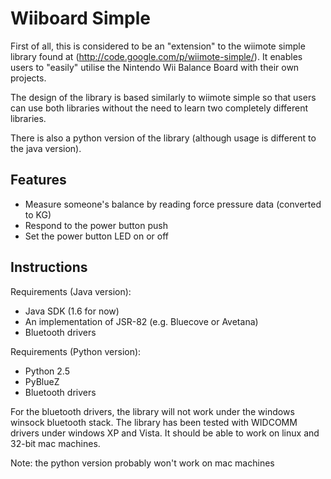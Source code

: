 # Wiiboard Simple #

First of all, this is considered to be an "extension" to the wiimote simple library found at (http://code.google.com/p/wiimote-simple/). It enables users to "easily" utilise the Nintendo Wii Balance Board with their own projects.

The design of the library is based similarly to wiimote simple so that users can use both libraries without the need to learn two completely different libraries.

There is also a python version of the library (although usage is different to the java version).


## Features ##

  * Measure someone's balance by reading force pressure data (converted to KG)
  * Respond to the power button push
  * Set the power button LED on or off


## Instructions ##

Requirements (Java version):
  * Java SDK (1.6 for now)
  * An implementation of JSR-82 (e.g. Bluecove or Avetana)
  * Bluetooth drivers

Requirements (Python version):
  * Python 2.5
  * PyBlueZ
  * Bluetooth drivers


For the bluetooth drivers, the library will not work under the windows winsock bluetooth stack.
The library has been tested with WIDCOMM drivers under windows XP and Vista.
It should be able to work on linux and 32-bit mac machines.

Note: the python version probably won't work on mac machines